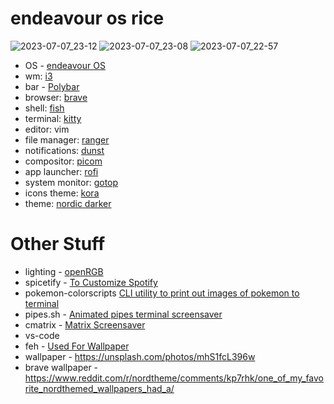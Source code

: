 # **endeavour os rice**

![2023-07-07_23-12](https://github.com/fruitsaladchan/endeavour-os-rice/assets/124645742/d1ba3aeb-3819-4eec-b1ed-6ac2f8f09714)
![2023-07-07_23-08](https://github.com/fruitsaladchan/endeavour-os-rice/assets/124645742/4c8aac51-fd86-4fd0-9cc1-804eba84da66)
![2023-07-07_22-57](https://github.com/fruitsaladchan/endeavour-os-rice/assets/124645742/9adb5f11-59ab-421c-a584-78d1b9e13d58)


- OS - [endeavour OS](https://endeavouros.com/)
- wm: [i3](https://github.com/i3/i3)
- bar - [Polybar](https://github.com/polybar/polybar)
- browser: [brave](https://aur.archlinux.org/packages/brave)
- shell: [fish](https://github.com/fish-shell/fish-shell)
- terminal: [kitty](https://github.com/kovidgoyal/kitty)
- editor: vim
- file manager: [ranger](https://github.com/ranger/ranger)
- notifications: [dunst](https://github.com/dunst-project/dunst)
- compositor: [picom](https://github.com/yshui/picom)
- app launcher: [rofi](https://github.com/davatorium/rofi)
- system monitor: [gotop](https://github.com/xxxserxxx/gotop)
- icons theme: [kora](https://github.com/bikass/kora)
- theme: [nordic darker](https://github.com/EliverLara/Nordic)

# **Other Stuff**

- lighting - [openRGB](https://aur.archlinux.org/packages/openrgb)
- spicetify - [To Customize Spotify](https://spicetify.app/)
- pokemon-colorscripts [CLI utility to print out images of pokemon to terminal](https://gitlab.com/phoneybadger/pokemon-colorscripts)
- pipes.sh - [Animated pipes terminal screensaver](https://github.com/pipeseroni/pipes.sh)
- cmatrix - [Matrix Screensaver](https://github.com/abishekvashok/cmatrix)
- vs-code
- feh - [Used For Wallpaper](https://github.com/derf/feh)
- wallpaper - https://unsplash.com/photos/mhS1fcL396w
- brave wallpaper - https://www.reddit.com/r/nordtheme/comments/kp7rhk/one_of_my_favorite_nordthemed_wallpapers_had_a/
